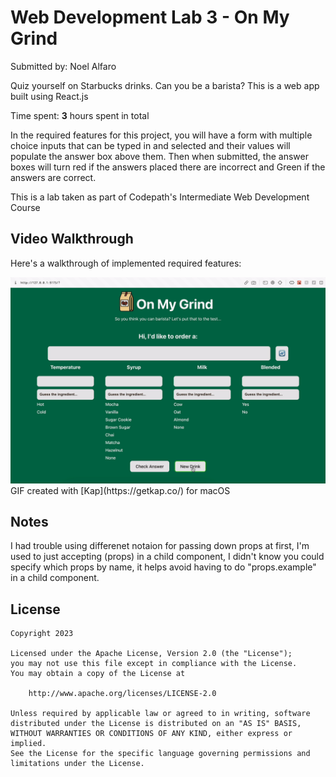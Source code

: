 # Web Development Lab 3 - On My Grind

Submitted by: Noel Alfaro

Quiz yourself on Starbucks drinks. Can you be a barista? This is a web app built using React.js

Time spent: **3** hours spent in total

In the required features for this project, you will have a form with multiple choice inputs that can be typed in and selected and their values will populate the answer box above them. Then when submitted, the answer boxes will turn red if the answers placed there are incorrect and Green if the answers are correct.

This is a lab taken as part of Codepath's Intermediate Web Development Course

## Video Walkthrough

Here's a walkthrough of implemented required features:

<img src='src/images/gif-kapture.gif' title='Video Walkthrough' width='' alt='Video Walkthrough' />
GIF created with [Kap](https://getkap.co/) for macOS

## Notes

I had trouble using differenet notaion for passing down props at first, I'm used to just accepting (props) in a child component, I didn't know you could specify which props by name, it helps avoid having to do "props.example" in a child component.

## License

    Copyright 2023

    Licensed under the Apache License, Version 2.0 (the "License");
    you may not use this file except in compliance with the License.
    You may obtain a copy of the License at

        http://www.apache.org/licenses/LICENSE-2.0

    Unless required by applicable law or agreed to in writing, software
    distributed under the License is distributed on an "AS IS" BASIS,
    WITHOUT WARRANTIES OR CONDITIONS OF ANY KIND, either express or implied.
    See the License for the specific language governing permissions and
    limitations under the License.
